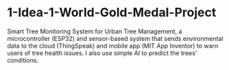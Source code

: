 # 1-Idea-1-World-Gold-Medal-Project
Smart Tree Monitoring System for Urban Tree Management, a microcontroller (ESP32) and sensor-based system that sends environmental data to the cloud (ThingSpeak) and mobile app (MIT App Inventor) to warn users of tree health issues. I also use simple AI to predict the trees' conditions.
